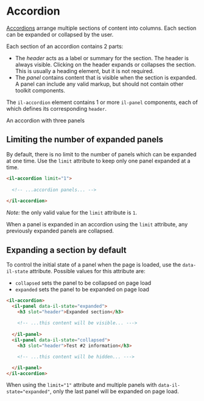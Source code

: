 # Accordion

[Accordions](https://www.w3.org/WAI/ARIA/apg/patterns/accordion/) arrange multiple sections of content into columns. Each section can be expanded or collapsed by the user.

Each section of an accordion contains 2 parts:

* The <dfn>header</dfn> acts as a label or summary for the section. The header is always visible. Clicking on the header expands or collapses the section. This is usually a heading element, but it is not required.
* The <dfn>panel</dfn> contains content that is visible when the section is expanded. A panel can include any valid markup, but should not contain other toolkit components.

The `il-accordion` element contains 1 or more `il-panel` components, each of which defines its corresponding `header`.

<object class="sample" type="text/html" data="samples/accordion-with-three-panels.html">
  An accordion with three panels
</object>

## Limiting the number of expanded panels

By default, there is no limit to the number of panels which can be expanded at one time. Use the `limit` attribute to keep only one panel expanded at a time.

```html
<il-accordion limit="1">
  
  <!-- ...accordion panels... -->
  
</il-accordion>
```

*Note:* the only valid value for the `limit` attribute is `1`.

When a panel is expanded in an accordion using the `limit` attribute, any previously expanded panels are collapsed.

## Expanding a section by default

To control the initial state of a panel when the page is loaded, use the `data-il-state` attribute. Possible values for this attribute are:

* `collapsed` sets the panel to be collapsed on page load
* `expanded` sets the panel to be expanded on page load

```html
<il-accordion>
  <il-panel data-il-state="expanded">
    <h3 slot="header">Expanded section</h3>
    
    <!-- ...this content will be visible... --->
    
  </il-panel>
  <il-panel data-il-state="collapsed">
    <h3 slot="header">Test #2 information</h3>

    <!-- ...this content will be hidden... --->

  </il-panel>
</il-accordion>
```
When using the `limit="1"` attribute and multiple panels with `data-il-state="expanded"`, only the last panel will be expanded on page load.
